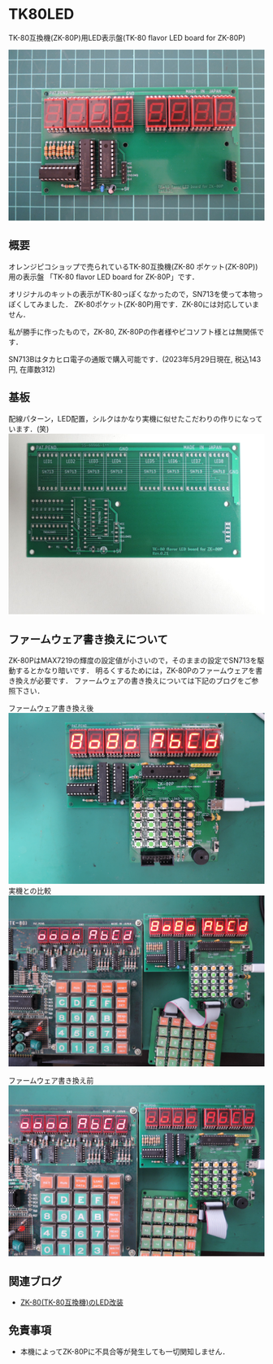 # TK80LED
TK-80互換機(ZK-80P)用LED表示盤(TK-80 flavor LED board for ZK-80P)

![](images/title.jpg)

## 概要
オレンジピコショップで売られているTK-80互換機(ZK-80 ポケット(ZK-80P))用の表示盤
「TK-80 flavor LED board for ZK-80P」です．

オリジナルのキットの表示がTK-80っぽくなかったので，SN713を使って本物っぽくしてみました．
ZK-80ポケット(ZK-80P)用です．ZK-80には対応していません．

私が勝手に作ったもので，ZK-80, ZK-80Pの作者様やピコソフト様とは無関係です．

SN713Bはタカヒロ電子の通販で購入可能です．(2023年5月29日現在, 税込143円, 在庫数312)

## 基板
配線パターン，LED配置，シルクはかなり実機に似せたこだわりの作りになっています．(笑)
![](images/pcb.jpg)

## ファームウェア書き換えについて
ZK-80PはMAX7219の輝度の設定値が小さいので，そのままの設定でSN713を駆動するとかなり暗いです．
明るくするためには，ZK-80Pのファームウェアを書き換えが必要です．
ファームウェアの書き換えについては下記のブログをご参照下さい．

ファームウェア書き換え後
![](images/3.jpg)
実機との比較
![](images/4.jpg)

ファームウェア書き換え前
![](images/5.jpg)

## 関連ブログ
 - [ZK-80(TK-80互換機)のLED改装](https://blog.goo.ne.jp/tk-80/e/5548a42761d789a6131d8d7753d236a3)

## 免責事項
- 本機によってZK-80Pに不具合等が発生しても一切関知しません．
